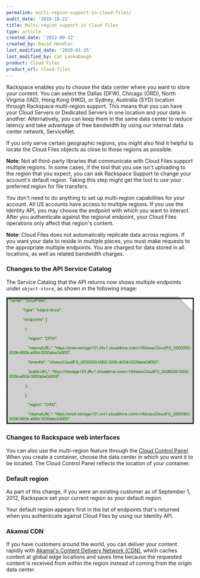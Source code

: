 ```yaml
---
permalink: multi-region-support-in-cloud-files/
audit_date: '2018-10-22'
title: Multi-region support in Cloud Files
type: article
created_date: '2012-09-12'
created_by: David Hendler
last_modified_date: '2019-01-25'
last_modified_by: Cat Lookabaugh
product: Cloud Files
product_url: cloud-files
---
```


Rackspace enables you to choose the data center where you want to
store your content. You can select the Dallas (DFW), Chicago (ORD),
North Virginia (IAD), Hong Kong (HKG), or Sydney, Australia (SYD)
location through Rackspace multi-region support. This means that you can have
your Cloud Servers or Dedicated Servers in one location and your data in
another. Alternatively, you can keep them in the same data center to reduce
latency and take advantage of free bandwidth by using our internal data center
network, ServiceNet.

If you only serve certain geographic regions, you might also find it
helpful to locate the Cloud Files objects as close to those regions as
possible.

**Note**: Not all third-party libraries that communicate with
Cloud Files support multiple regions. In some cases, if the tool that you use
isn't uploading to the region that you expect, you can ask Rackspace Support
to change your account's default region. Taking this step might get the tool
to use your preferred region for file transfers.

You don't need to do anything to set up multi-region capabilities for
your account. All US accounts have access to multiple regions. If you
use the Identity API, you may choose the endpoint with which you want
to interact. After you authenticate against the regional endpoint, your
Cloud Files operations only affect that region's content.

**Note**: Cloud Files does not automatically replicate data across regions.
If you want your data to reside in multiple places, you must make requests to
the appropriate multiple endpoints. You are charged for data stored in all
locations, as well as related bandwidth charges.

### Changes to the API Service Catalog

The Service Catalog that the API returns now shows multiple endpoints
under `object-store`, as shown in the following image:

![](cf-apiaccesspoints.png)

### Changes to Rackspace web interfaces

You can also use the multi-region feature through the [Cloud Control
Panel](https://login.rackspace.com/). When you create a container, choose the
data center in which you want it to be located. The Cloud Control Panel
reflects the location of your container.

### Default region

As part of this change, if you were an existing customer as of September 1,
2012, Rackspace set your current region as your default region.

Your default region appears first in the list of endpoints that's returned
when you authenticate against Cloud Files by using our Identity API.

### Akamai CDN

If you have customers around the world, you can deliver your content rapidly
with [Akamai's Content Delivery Network
(CDN)](https://www.rackspace.com/cloud/cdn-content-delivery-network), which
caches content at global edge locations and saves time because the requested
content is received from within the region instead of coming from the origin
data center.

